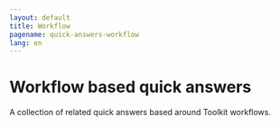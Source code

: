 ```yaml
---
layout: default
title: Workflow
pagename: quick-answers-workflow
lang: en
---
```


Workflow based quick answers
=====

A collection of related quick answers based around Toolkit workflows.
